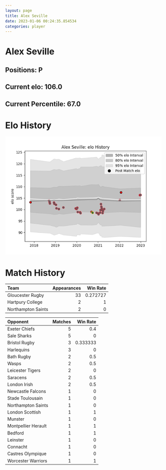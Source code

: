 ```yaml
---  
layout: page  
title: Alex Seville  
date: 2023-01-06 00:24:35.854534  
categories: player  
---
```

# Alex Seville

## Positions: P

## Current elo: 106.0

## Current Percentile: 67.0

# Elo History


![elo history](history_AlexSeville.png)
# Match History


| Team               |   Appearances |   Win Rate |
|:-------------------|--------------:|-----------:|
| Gloucester Rugby   |            33 |   0.272727 |
| Hartpury College   |             2 |   1        |
| Northampton Saints |             2 |   0        |

| Opponent            |   Matches |   Win Rate |
|:--------------------|----------:|-----------:|
| Exeter Chiefs       |         5 |   0.4      |
| Sale Sharks         |         5 |   0        |
| Bristol Rugby       |         3 |   0.333333 |
| Harlequins          |         3 |   0        |
| Bath Rugby          |         2 |   0.5      |
| Wasps               |         2 |   0.5      |
| Leicester Tigers    |         2 |   0        |
| Saracens            |         2 |   0.5      |
| London Irish        |         2 |   0.5      |
| Newcastle Falcons   |         1 |   0        |
| Stade Toulousain    |         1 |   0        |
| Northampton Saints  |         1 |   0        |
| London Scottish     |         1 |   1        |
| Munster             |         1 |   0        |
| Montpellier Herault |         1 |   1        |
| Bedford             |         1 |   1        |
| Leinster            |         1 |   0        |
| Connacht            |         1 |   0        |
| Castres Olympique   |         1 |   0        |
| Worcester Warriors  |         1 |   1        |